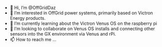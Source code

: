 - 👋 Hi, I’m @OffGridDaz
- 👀 I’m interested in OffGrid power systems, primarily based on Victron Energy products.
- 🌱 I’m currently learning about the Victron Venus OS on the raspberry pi 
- 💞️ I’m looking to collaborate on Venus OS installs and connecting other sensors into the GX environment via Venus and rPi.
- 📫 How to reach me ...

<!---
OffGridDaz/OffGridDaz is a ✨ special ✨ repository because its `README.md` (this file) appears on your GitHub profile.
You can click the Preview link to take a look at your changes.
--->
